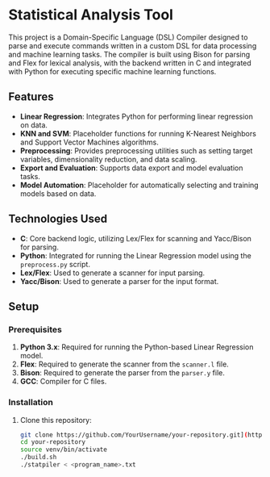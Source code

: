 # Statistical Analysis Tool

This project is a Domain-Specific Language (DSL) Compiler designed to parse and execute commands written in a custom DSL for data processing and machine learning tasks. The compiler is built using Bison for parsing and Flex for lexical analysis, with the backend written in C and integrated with Python for executing specific machine learning functions.

## Features
- **Linear Regression**: Integrates Python for performing linear regression on data.
- **KNN and SVM**: Placeholder functions for running K-Nearest Neighbors and Support Vector Machines algorithms.
- **Preprocessing**: Provides preprocessing utilities such as setting target variables, dimensionality reduction, and data scaling.
- **Export and Evaluation**: Supports data export and model evaluation tasks.
- **Model Automation**: Placeholder for automatically selecting and training models based on data.

## Technologies Used
- **C**: Core backend logic, utilizing Lex/Flex for scanning and Yacc/Bison for parsing.
- **Python**: Integrated for running the Linear Regression model using the `preprocess.py` script.
- **Lex/Flex**: Used to generate a scanner for input parsing.
- **Yacc/Bison**: Used to generate a parser for the input format.

## Setup

### Prerequisites
1. **Python 3.x**: Required for running the Python-based Linear Regression model.
2. **Flex**: Required to generate the scanner from the `scanner.l` file.
3. **Bison**: Required to generate the parser from the `parser.y` file.
4. **GCC**: Compiler for C files.

### Installation
1. Clone this repository:
   ```bash
   git clone https://github.com/YourUsername/your-repository.git](https://github.com/Ashwinth04/Statistical-Analysis-Tool
   cd your-repository
   source venv/bin/activate
   ./build.sh
   ./statpiler < <program_name>.txt
